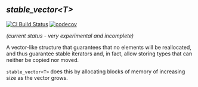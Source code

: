 ## *stable_vector\<T\>*

[![CI Build Status](https://github.com/rollbear/stable_vector/actions/workflows/ci.yml/badge.svg)](https://github.com/rollbear/stable_vector/actions/workflows/ci.yml)
[![codecov](https://codecov.io/gh/rollbear/stable_vector/branch/main/graph/badge.svg?token=cS97dA6jRV)](https://codecov.io/gh/rollbear/stable_vector)

*(current status - very experimental and incomplete)*

A vector-like structure that guarantees that no elements
will be reallocated, and thus guarantee stable iterators
and, in fact, allow storing types that can neither be
copied nor moved.

`stable_vector<T>` does this by allocating blocks of
memory of increasing size as the vector grows.
